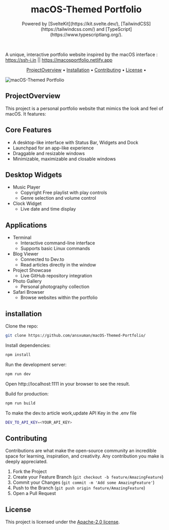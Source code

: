 <h1 align="center">
 macOS-Themed Portfolio
</h1>
<p align="center">
  Powered by [SvelteKit](https://kit.svelte.dev/), [TailwindCSS](https://tailwindcss.com/) and [TypeScript](https://www.typescriptlang.org/).
  </p>
  <br>

A unique, interactive portfolio website inspired by the macOS interface : https://ssh-i.in || https://macosportfolio.netlify.app
<p align="center">
  <a href="#projectoverview">ProjectOverview</a> •
  <a href="#installation">Installation</a> •
  <a href="#contributing">Contributing</a> •
  <a href="#license">License</a> •
</p>

![macOS-Themed Portfolio](https://github.com/user-attachments/assets/2859e409-c4d2-47ce-a810-885c01cddd83)

## ProjectOverview

This project is a personal portfolio website that mimics the look and feel of macOS. It features:

## Core Features
- A desktop-like interface with Status Bar, Widgets and Dock
- Launchpad for an app-like experience
- Draggable and resizable windows
- Minimizable, maximizable and closable windows

## Desktop Widgets
- Music Player
  - Copyright Free playlist with play controls
  - Genre selection and volume control
- Clock Widget
  - Live date and time display

## Applications
- Terminal
  - Interactive command-line interface
  - Supports basic Linux commands
- Blog Viewer
  - Connected to Dev.to
  - Read articles directly in the window
- Project Showcase
  - Live GitHub repository integration
- Photo Gallery
  - Personal photography collection
- Safari Browser
  - Browse websites within the portfolio

## installation

Clone the repo:
   ```bash
   git clone https://github.com/ansxuman/macOS-Themed-Portfolio/
   ```

Install dependencies:
   ```bash
   npm install
   ```
Run the development server:
   ```bash
   npm run dev
   ```
Open http://localhost:1111 in your browser to see the result.

Build for production:
   ```bash
   npm run build
   ```

To make the dev.to article work,update API Key in the .env file
   ```bash
   DEV_TO_API_KEY=<YOUR_API_KEY>
   ```
## Contributing

Contributions are what make the open-source community an incredible space for learning, inspiration, and creativity. Any contribution you make is deeply appreciated.

1. Fork the Project
2. Create your Feature Branch (`git checkout -b feature/AmazingFeature`)
3. Commit your Changes (`git commit -m 'Add some AmazingFeature'`)
4. Push to the Branch (`git push origin feature/AmazingFeature`)
5. Open a Pull Request

## License

This project is licensed under the [Apache-2.0 license](LICENSE).
